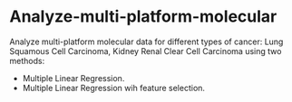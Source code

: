 # Analyze-multi-platform-molecular
Analyze multi-platform molecular data for different types of cancer: Lung Squamous Cell Carcinoma, Kidney Renal Clear Cell Carcinoma using two methods:
- Multiple Linear Regression.
- Multiple Linear Regression wih feature selection.
